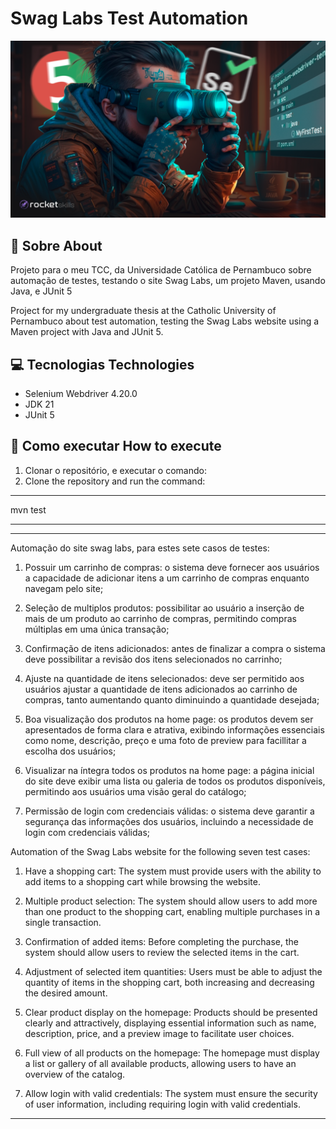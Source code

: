 # Swag Labs Test Automation

![poster](.github/cover.png)

## 🤘 Sobre About

Projeto para o meu TCC, da Universidade Católica de Pernambuco sobre automação de testes, testando o site Swag Labs, um projeto Maven, usando Java, e JUnit 5

Project for my undergraduate thesis at the Catholic University of Pernambuco about test automation, testing the Swag Labs website using a Maven project with Java and JUnit 5.

## 💻 Tecnologias Technologies

- Selenium Webdriver 4.20.0
- JDK 21
- JUnit 5

## 🤖 Como executar How to execute

1. Clonar o repositório, e executar o comando:
2. Clone the repository and run the command:

---

mvn test

---

---

Automação do site swag labs, para estes sete casos de testes:

1. Possuir um carrinho de compras: o sistema deve fornecer aos usuários a capacidade de adicionar itens a um carrinho de compras enquanto navegam pelo site;

2. Seleção de multiplos produtos: possibilitar ao usuário a inserção de mais de um produto ao carrinho de compras, permitindo compras múltiplas em uma única transação;

3. Confirmação de itens adicionados: antes de finalizar a compra o sistema deve possibilitar a revisão dos itens selecionados no carrinho;

4. Ajuste na quantidade de itens selecionados: deve ser permitido aos usuários ajustar a quantidade de itens adicionados ao carrinho de compras, tanto aumentando quanto diminuindo a quantidade desejada;

5. Boa visualização dos produtos na home page: os produtos devem ser apresentados de forma clara e atrativa, exibindo informações essenciais como nome, descrição, preço e uma foto de preview para facillitar a escolha dos usuários;

6. Visualizar na íntegra todos os produtos na home page: a página inicial do site deve exibir uma lista ou galeria de todos os produtos disponíveis, permitindo aos usuários uma visão geral do catálogo;

7. Permissão de login com credenciais válidas: o sistema deve garantir a segurança das informações dos usuários, incluindo a necessidade de login com credenciais válidas;

Automation of the Swag Labs website for the following seven test cases:

1. Have a shopping cart:
   The system must provide users with the ability to add items to a shopping cart while browsing the website.

2. Multiple product selection:
   The system should allow users to add more than one product to the shopping cart, enabling multiple purchases in a single transaction.

3. Confirmation of added items:
   Before completing the purchase, the system should allow users to review the selected items in the cart.

4. Adjustment of selected item quantities:
   Users must be able to adjust the quantity of items in the shopping cart, both increasing and decreasing the desired amount.

5. Clear product display on the homepage:
   Products should be presented clearly and attractively, displaying essential information such as name, description, price, and a preview image to facilitate user choices.

6. Full view of all products on the homepage:
   The homepage must display a list or gallery of all available products, allowing users to have an overview of the catalog.

7. Allow login with valid credentials:
   The system must ensure the security of user information, including requiring login with valid credentials.

---
